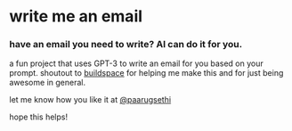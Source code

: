 # write me an email

### have an email you need to write? AI can do it for you.

a fun project that uses GPT-3 to write an email for you based on your prompt. shoutout to [buildspace](https://twitter.com/_buildspace) for helping me make this and for just being awesome in general.

let me know how you like it at [@paarugsethi](https://twitter.com/paarugsethi)

hope this helps!